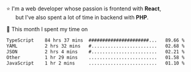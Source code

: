 ⭐ I'm a web developer whose passion is frontend with <b>React</b>,<br/>
&nbsp; &nbsp; &nbsp; but I've also spent a lot of time in backend with <b>PHP</b>.

📅 This month I spent my time on

<!--START_SECTION:waka-->

```txt
TypeScript    84 hrs 37 mins  ######################...   89.66 %
YAML          2 hrs 32 mins   #........................   02.68 %
JSON          2 hrs 4 mins    #........................   02.21 %
Other         1 hr 29 mins    .........................   01.58 %
JavaScript    1 hr 2 mins     .........................   01.10 %
```

<!--END_SECTION:waka-->
